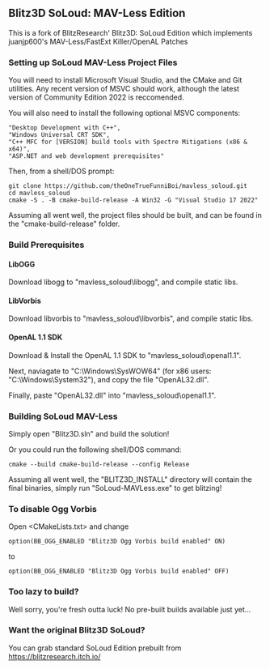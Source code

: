 ## Blitz3D SoLoud: MAV-Less Edition

This is a fork of BlitzResearch' Blitz3D: SoLoud Edition which implements juanjp600's MAV-Less/FastExt Killer/OpenAL Patches

### Setting up SoLoud MAV-Less Project Files

You will need to install Microsoft Visual Studio, and the CMake and Git utilities. Any recent version of MSVC should work, although the latest version of Community Edition 2022 is reccomended.

You will also need to install the following optional MSVC components:
``` shell
"Desktop Development with C++",
"Windows Universal CRT SDK",
"C++ MFC for [VERSION] build tools with Spectre Mitigations (x86 & x64)",
"ASP.NET and web development prerequisites"
```

Then, from a shell/DOS prompt:

``` shell
git clone https://github.com/theOneTrueFunniBoi/mavless_soloud.git
cd mavless_soloud
cmake -S . -B cmake-build-release -A Win32 -G "Visual Studio 17 2022"
```

Assuming all went well, the project files should be built, and can be found in the "cmake-build-release" folder.

### Build Prerequisites

#### LibOGG

Download libogg to "mavless_soloud\libogg", and compile static libs.

#### LibVorbis

Download libvorbis to "mavless_soloud\libvorbis", and compile static libs.

#### OpenAL 1.1 SDK

Download & Install the OpenAL 1.1 SDK to "mavless_soloud\openal1.1".

Next, naviagate to "C:\Windows\SysWOW64\" (for x86 users: "C:\Windows\System32\"), and copy the file "OpenAL32.dll".

Finally, paste "OpenAL32.dll" into "mavless_soloud\openal1.1".

### Building SoLoud MAV-Less

Simply open "Blitz3D.sln" and build the solution!

Or you could run the following shell/DOS command:
``` shell
cmake --build cmake-build-release --config Release
```

Assuming all went well, the "BLITZ3D_INSTALL" directory will contain the final binaries, simply run "SoLoud-MAVLess.exe" to get blitzing!

### To disable Ogg Vorbis
Open <CMakeLists.txt>
and change
``` shell
option(BB_OGG_ENABLED "Blitz3D Ogg Vorbis build enabled" ON)
```
to
``` shell
option(BB_OGG_ENABLED "Blitz3D Ogg Vorbis build enabled" OFF)
```

### Too lazy to build?

Well sorry, you're fresh outta luck! No pre-built builds available just yet...

### Want the original Blitz3D SoLoud?

You can grab standard SoLoud Edition prebuilt from https://blitzresearch.itch.io/
